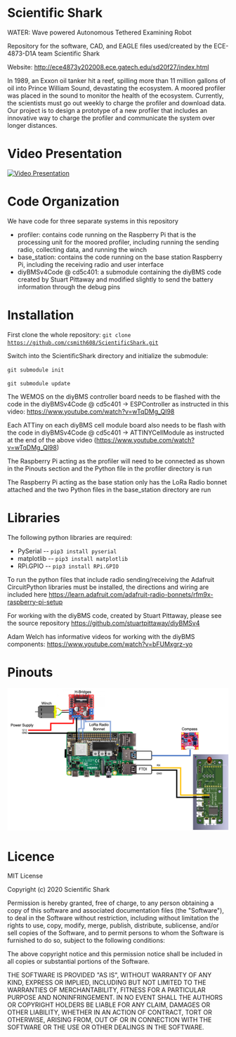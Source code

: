 # Scientific Shark

WATER: Wave powered Autonomous Tethered Examining Robot

Repository for the software, CAD, and EAGLE files used/created by the ECE-4873-D1A team Scientific Shark

Website: http://ece4873y202008.ece.gatech.edu/sd20f27/index.html

In 1989, an Exxon oil tanker hit a reef, spilling more than 11 million gallons of oil into Prince William Sound, devastating the ecosystem. A moored profiler was placed in the sound to monitor the health of the ecosystem. Currently, the scientists must go out weekly to charge the profiler and download data. Our project is to design a prototype of a new profiler that includes an innovative way to charge the profiler and communicate the system over longer distances. 

# Video Presentation 

[![Video Presentation](https://img.youtube.com/vi/9g4P57724mM/0.jpg)](https://www.youtube.com/watch?v=9g4P57724mM)

# Code Organization
We have code for three separate systems in this repository
- profiler: contains code running on the Raspberry Pi that is the processing unit for the moored profiler, including running the sending radio, collecting data, and running the winch
- base_station: contains the code running on the base station Raspberry Pi, including the receiving radio and user interface
- diyBMSv4Code @ cd5c401: a submodule containing the diyBMS code created by Stuart Pittaway and modified slightly to send the battery information through the debug pins 

# Installation 

First clone the whole repository:
<code>git clone https://github.com/csmith608/ScientificShark.git </code>

Switch into the ScientificShark directory and initialize the submodule: 

<code>git submodule init</code>

<code>git submodule update</code>

The WEMOS on the diyBMS controller board needs to be flashed with the code in the diyBMSv4Code @ cd5c401 -> ESPController as instructed in this video: https://www.youtube.com/watch?v=wTqDMg_Ql98

Each ATTiny on each diyBMS cell module board also needs to be flash with the code in diyBMSv4Code @ cd5c401 -> ATTINYCellModule as instructed at the end of the above video (https://www.youtube.com/watch?v=wTqDMg_Ql98) 

The Raspberry Pi acting as the profiler will need to be connected as shown in the Pinouts section and the Python file in the profiler directory is run

The Raspberry Pi acting as the base station only has the LoRa Radio bonnet attached and the two Python files in the base_station directory are run

# Libraries

The following python libraries are required:
- PySerial
-- <code>pip3 install pyserial</code>
- matplotlib
-- <code>pip3 install matplotlib</code>
- RPi.GPIO
-- <code>pip3 install RPi.GPIO</code>


To run the python files that include radio sending/receiving the Adafruit CircuitPython libraries must be installed, the directions and wiring are included here https://learn.adafruit.com/adafruit-radio-bonnets/rfm9x-raspberry-pi-setup


For working with the diyBMS code, created by Stuart Pittaway, please see the source repository https://github.com/stuartpittaway/diyBMSv4

Adam Welch has informative videos for working with the diyBMS components: https://www.youtube.com/watch?v=bFUMxgrz-yo 

# Pinouts

![pinout](https://github.com/csmith608/ScientificShark/blob/main/images/Profiler%20pinout.png)

# Licence 

MIT License

Copyright (c) 2020 Scientific Shark

Permission is hereby granted, free of charge, to any person obtaining a copy
of this software and associated documentation files (the "Software"), to deal
in the Software without restriction, including without limitation the rights
to use, copy, modify, merge, publish, distribute, sublicense, and/or sell
copies of the Software, and to permit persons to whom the Software is
furnished to do so, subject to the following conditions:

The above copyright notice and this permission notice shall be included in all
copies or substantial portions of the Software.

THE SOFTWARE IS PROVIDED "AS IS", WITHOUT WARRANTY OF ANY KIND, EXPRESS OR
IMPLIED, INCLUDING BUT NOT LIMITED TO THE WARRANTIES OF MERCHANTABILITY,
FITNESS FOR A PARTICULAR PURPOSE AND NONINFRINGEMENT. IN NO EVENT SHALL THE
AUTHORS OR COPYRIGHT HOLDERS BE LIABLE FOR ANY CLAIM, DAMAGES OR OTHER
LIABILITY, WHETHER IN AN ACTION OF CONTRACT, TORT OR OTHERWISE, ARISING FROM,
OUT OF OR IN CONNECTION WITH THE SOFTWARE OR THE USE OR OTHER DEALINGS IN THE
SOFTWARE.
